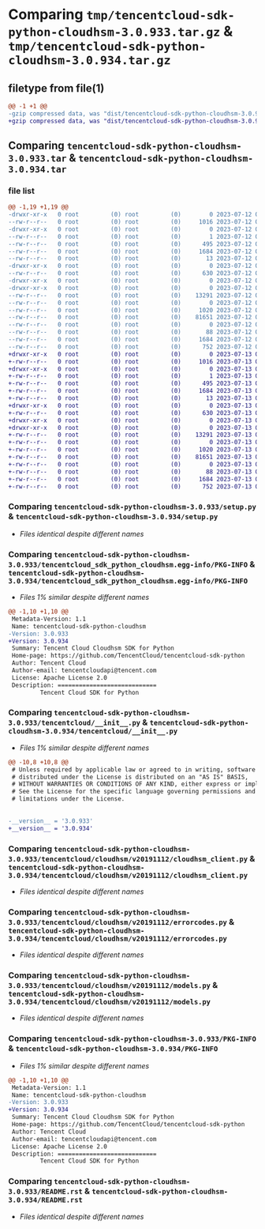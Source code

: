 # Comparing `tmp/tencentcloud-sdk-python-cloudhsm-3.0.933.tar.gz` & `tmp/tencentcloud-sdk-python-cloudhsm-3.0.934.tar.gz`

## filetype from file(1)

```diff
@@ -1 +1 @@
-gzip compressed data, was "dist/tencentcloud-sdk-python-cloudhsm-3.0.933.tar", last modified: Wed Jul 12 00:23:15 2023, max compression
+gzip compressed data, was "dist/tencentcloud-sdk-python-cloudhsm-3.0.934.tar", last modified: Thu Jul 13 00:18:47 2023, max compression
```

## Comparing `tencentcloud-sdk-python-cloudhsm-3.0.933.tar` & `tencentcloud-sdk-python-cloudhsm-3.0.934.tar`

### file list

```diff
@@ -1,19 +1,19 @@
-drwxr-xr-x   0 root         (0) root         (0)        0 2023-07-12 00:23:15.000000 tencentcloud-sdk-python-cloudhsm-3.0.933/
--rw-r--r--   0 root         (0) root         (0)     1016 2023-07-12 00:23:15.000000 tencentcloud-sdk-python-cloudhsm-3.0.933/setup.py
-drwxr-xr-x   0 root         (0) root         (0)        0 2023-07-12 00:23:15.000000 tencentcloud-sdk-python-cloudhsm-3.0.933/tencentcloud_sdk_python_cloudhsm.egg-info/
--rw-r--r--   0 root         (0) root         (0)        1 2023-07-12 00:23:15.000000 tencentcloud-sdk-python-cloudhsm-3.0.933/tencentcloud_sdk_python_cloudhsm.egg-info/dependency_links.txt
--rw-r--r--   0 root         (0) root         (0)      495 2023-07-12 00:23:15.000000 tencentcloud-sdk-python-cloudhsm-3.0.933/tencentcloud_sdk_python_cloudhsm.egg-info/SOURCES.txt
--rw-r--r--   0 root         (0) root         (0)     1684 2023-07-12 00:23:15.000000 tencentcloud-sdk-python-cloudhsm-3.0.933/tencentcloud_sdk_python_cloudhsm.egg-info/PKG-INFO
--rw-r--r--   0 root         (0) root         (0)       13 2023-07-12 00:23:15.000000 tencentcloud-sdk-python-cloudhsm-3.0.933/tencentcloud_sdk_python_cloudhsm.egg-info/top_level.txt
-drwxr-xr-x   0 root         (0) root         (0)        0 2023-07-12 00:23:15.000000 tencentcloud-sdk-python-cloudhsm-3.0.933/tencentcloud/
--rw-r--r--   0 root         (0) root         (0)      630 2023-07-12 00:23:15.000000 tencentcloud-sdk-python-cloudhsm-3.0.933/tencentcloud/__init__.py
-drwxr-xr-x   0 root         (0) root         (0)        0 2023-07-12 00:23:15.000000 tencentcloud-sdk-python-cloudhsm-3.0.933/tencentcloud/cloudhsm/
-drwxr-xr-x   0 root         (0) root         (0)        0 2023-07-12 00:23:15.000000 tencentcloud-sdk-python-cloudhsm-3.0.933/tencentcloud/cloudhsm/v20191112/
--rw-r--r--   0 root         (0) root         (0)    13291 2023-07-12 00:23:15.000000 tencentcloud-sdk-python-cloudhsm-3.0.933/tencentcloud/cloudhsm/v20191112/cloudhsm_client.py
--rw-r--r--   0 root         (0) root         (0)        0 2023-07-12 00:23:15.000000 tencentcloud-sdk-python-cloudhsm-3.0.933/tencentcloud/cloudhsm/v20191112/__init__.py
--rw-r--r--   0 root         (0) root         (0)     1020 2023-07-12 00:23:15.000000 tencentcloud-sdk-python-cloudhsm-3.0.933/tencentcloud/cloudhsm/v20191112/errorcodes.py
--rw-r--r--   0 root         (0) root         (0)    81651 2023-07-12 00:23:15.000000 tencentcloud-sdk-python-cloudhsm-3.0.933/tencentcloud/cloudhsm/v20191112/models.py
--rw-r--r--   0 root         (0) root         (0)        0 2023-07-12 00:23:15.000000 tencentcloud-sdk-python-cloudhsm-3.0.933/tencentcloud/cloudhsm/__init__.py
--rw-r--r--   0 root         (0) root         (0)       88 2023-07-12 00:23:15.000000 tencentcloud-sdk-python-cloudhsm-3.0.933/setup.cfg
--rw-r--r--   0 root         (0) root         (0)     1684 2023-07-12 00:23:15.000000 tencentcloud-sdk-python-cloudhsm-3.0.933/PKG-INFO
--rw-r--r--   0 root         (0) root         (0)      752 2023-07-12 00:23:15.000000 tencentcloud-sdk-python-cloudhsm-3.0.933/README.rst
+drwxr-xr-x   0 root         (0) root         (0)        0 2023-07-13 00:18:47.000000 tencentcloud-sdk-python-cloudhsm-3.0.934/
+-rw-r--r--   0 root         (0) root         (0)     1016 2023-07-13 00:18:46.000000 tencentcloud-sdk-python-cloudhsm-3.0.934/setup.py
+drwxr-xr-x   0 root         (0) root         (0)        0 2023-07-13 00:18:47.000000 tencentcloud-sdk-python-cloudhsm-3.0.934/tencentcloud_sdk_python_cloudhsm.egg-info/
+-rw-r--r--   0 root         (0) root         (0)        1 2023-07-13 00:18:47.000000 tencentcloud-sdk-python-cloudhsm-3.0.934/tencentcloud_sdk_python_cloudhsm.egg-info/dependency_links.txt
+-rw-r--r--   0 root         (0) root         (0)      495 2023-07-13 00:18:47.000000 tencentcloud-sdk-python-cloudhsm-3.0.934/tencentcloud_sdk_python_cloudhsm.egg-info/SOURCES.txt
+-rw-r--r--   0 root         (0) root         (0)     1684 2023-07-13 00:18:47.000000 tencentcloud-sdk-python-cloudhsm-3.0.934/tencentcloud_sdk_python_cloudhsm.egg-info/PKG-INFO
+-rw-r--r--   0 root         (0) root         (0)       13 2023-07-13 00:18:47.000000 tencentcloud-sdk-python-cloudhsm-3.0.934/tencentcloud_sdk_python_cloudhsm.egg-info/top_level.txt
+drwxr-xr-x   0 root         (0) root         (0)        0 2023-07-13 00:18:47.000000 tencentcloud-sdk-python-cloudhsm-3.0.934/tencentcloud/
+-rw-r--r--   0 root         (0) root         (0)      630 2023-07-13 00:18:46.000000 tencentcloud-sdk-python-cloudhsm-3.0.934/tencentcloud/__init__.py
+drwxr-xr-x   0 root         (0) root         (0)        0 2023-07-13 00:18:47.000000 tencentcloud-sdk-python-cloudhsm-3.0.934/tencentcloud/cloudhsm/
+drwxr-xr-x   0 root         (0) root         (0)        0 2023-07-13 00:18:47.000000 tencentcloud-sdk-python-cloudhsm-3.0.934/tencentcloud/cloudhsm/v20191112/
+-rw-r--r--   0 root         (0) root         (0)    13291 2023-07-13 00:18:46.000000 tencentcloud-sdk-python-cloudhsm-3.0.934/tencentcloud/cloudhsm/v20191112/cloudhsm_client.py
+-rw-r--r--   0 root         (0) root         (0)        0 2023-07-13 00:18:46.000000 tencentcloud-sdk-python-cloudhsm-3.0.934/tencentcloud/cloudhsm/v20191112/__init__.py
+-rw-r--r--   0 root         (0) root         (0)     1020 2023-07-13 00:18:46.000000 tencentcloud-sdk-python-cloudhsm-3.0.934/tencentcloud/cloudhsm/v20191112/errorcodes.py
+-rw-r--r--   0 root         (0) root         (0)    81651 2023-07-13 00:18:46.000000 tencentcloud-sdk-python-cloudhsm-3.0.934/tencentcloud/cloudhsm/v20191112/models.py
+-rw-r--r--   0 root         (0) root         (0)        0 2023-07-13 00:18:46.000000 tencentcloud-sdk-python-cloudhsm-3.0.934/tencentcloud/cloudhsm/__init__.py
+-rw-r--r--   0 root         (0) root         (0)       88 2023-07-13 00:18:47.000000 tencentcloud-sdk-python-cloudhsm-3.0.934/setup.cfg
+-rw-r--r--   0 root         (0) root         (0)     1684 2023-07-13 00:18:47.000000 tencentcloud-sdk-python-cloudhsm-3.0.934/PKG-INFO
+-rw-r--r--   0 root         (0) root         (0)      752 2023-07-13 00:18:46.000000 tencentcloud-sdk-python-cloudhsm-3.0.934/README.rst
```

### Comparing `tencentcloud-sdk-python-cloudhsm-3.0.933/setup.py` & `tencentcloud-sdk-python-cloudhsm-3.0.934/setup.py`

 * *Files identical despite different names*

### Comparing `tencentcloud-sdk-python-cloudhsm-3.0.933/tencentcloud_sdk_python_cloudhsm.egg-info/PKG-INFO` & `tencentcloud-sdk-python-cloudhsm-3.0.934/tencentcloud_sdk_python_cloudhsm.egg-info/PKG-INFO`

 * *Files 1% similar despite different names*

```diff
@@ -1,10 +1,10 @@
 Metadata-Version: 1.1
 Name: tencentcloud-sdk-python-cloudhsm
-Version: 3.0.933
+Version: 3.0.934
 Summary: Tencent Cloud Cloudhsm SDK for Python
 Home-page: https://github.com/TencentCloud/tencentcloud-sdk-python
 Author: Tencent Cloud
 Author-email: tencentcloudapi@tencent.com
 License: Apache License 2.0
 Description: ============================
         Tencent Cloud SDK for Python
```

### Comparing `tencentcloud-sdk-python-cloudhsm-3.0.933/tencentcloud/__init__.py` & `tencentcloud-sdk-python-cloudhsm-3.0.934/tencentcloud/__init__.py`

 * *Files 1% similar despite different names*

```diff
@@ -10,8 +10,8 @@
 # Unless required by applicable law or agreed to in writing, software
 # distributed under the License is distributed on an "AS IS" BASIS,
 # WITHOUT WARRANTIES OR CONDITIONS OF ANY KIND, either express or implied.
 # See the License for the specific language governing permissions and
 # limitations under the License.
 
 
-__version__ = '3.0.933'
+__version__ = '3.0.934'
```

### Comparing `tencentcloud-sdk-python-cloudhsm-3.0.933/tencentcloud/cloudhsm/v20191112/cloudhsm_client.py` & `tencentcloud-sdk-python-cloudhsm-3.0.934/tencentcloud/cloudhsm/v20191112/cloudhsm_client.py`

 * *Files identical despite different names*

### Comparing `tencentcloud-sdk-python-cloudhsm-3.0.933/tencentcloud/cloudhsm/v20191112/errorcodes.py` & `tencentcloud-sdk-python-cloudhsm-3.0.934/tencentcloud/cloudhsm/v20191112/errorcodes.py`

 * *Files identical despite different names*

### Comparing `tencentcloud-sdk-python-cloudhsm-3.0.933/tencentcloud/cloudhsm/v20191112/models.py` & `tencentcloud-sdk-python-cloudhsm-3.0.934/tencentcloud/cloudhsm/v20191112/models.py`

 * *Files identical despite different names*

### Comparing `tencentcloud-sdk-python-cloudhsm-3.0.933/PKG-INFO` & `tencentcloud-sdk-python-cloudhsm-3.0.934/PKG-INFO`

 * *Files 1% similar despite different names*

```diff
@@ -1,10 +1,10 @@
 Metadata-Version: 1.1
 Name: tencentcloud-sdk-python-cloudhsm
-Version: 3.0.933
+Version: 3.0.934
 Summary: Tencent Cloud Cloudhsm SDK for Python
 Home-page: https://github.com/TencentCloud/tencentcloud-sdk-python
 Author: Tencent Cloud
 Author-email: tencentcloudapi@tencent.com
 License: Apache License 2.0
 Description: ============================
         Tencent Cloud SDK for Python
```

### Comparing `tencentcloud-sdk-python-cloudhsm-3.0.933/README.rst` & `tencentcloud-sdk-python-cloudhsm-3.0.934/README.rst`

 * *Files identical despite different names*

